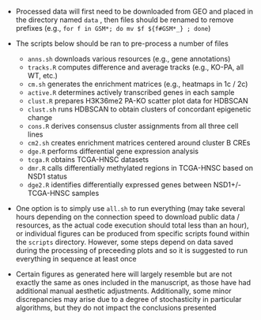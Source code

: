 * Processed data will first need to be downloaded from GEO and placed in the directory named `data` , then files should be renamed to remove prefixes (e.g., `for f in GSM*; do mv $f ${f#GSM*_} ; done`)

* The scripts below should be ran to pre-process a number of files 
  * `anns.sh` downloads various resources (e.g., gene annotations)
  * `tracks.R` computes difference and average tracks (e.g., KO-PA, all WT, etc.)
  * `cm.sh` generates the enrichment matrices (e.g., heatmaps in 1c / 2c)
  * `active.R` determines actively transcribed genes in each sample
  * `clust.R` prepares H3K36me2 PA-KO scatter plot data for HDBSCAN
  * `clust.sh` runs HDBSCAN to obtain clusters of concordant epigenetic change
  * `cons.R` derives consensus cluster assignments from all three cell lines
  * `cm2.sh` creates enrichment matrices centered around cluster B CREs
  * `dge.R` performs differential gene expression analysis
  * `tcga.R` obtains TCGA-HNSC datasets
  * `dmr.R` calls differentially methylated regions in TCGA-HNSC based on NSD1 status
  * `dge2.R` identifies differentially expressed genes between NSD1+/- TCGA-HNSC samples

* One option is to simply use `all.sh` to run everything (may take several hours depending on the connection speed to download public data / resources, as the actual code execution should total less than an hour), or individual figures can be produced from specific scripts found within the `scripts` directory. However, some steps depend on data saved during the processing of preceeding plots and so it is suggested to run everything in sequence at least once
* Certain figures as generated here will largely resemble but are not exactly the same as ones included in the manuscript, as those have had additional manual aesthetic adjustments. Additionally, some minor discrepancies may arise due to a degree of stochasticity in particular algorithms, but they do not impact the conclusions presented

